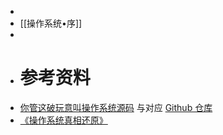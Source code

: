-
- [[操作系统•序]]
-
- # 参考资料
- [你管这破玩意叫操作系统源码](https://mp.weixin.qq.com/mp/appmsgalbum?__biz=Mzk0MjE3NDE0Ng==&action=getalbum&album_id=2123743679373688834&scene=173&subscene=&sessionid=undefined&enterid=1642862477&from_msgid=2247500596&from_itemidx=1&count=3&nolastread=1#wechat_redirect) 与对应 [Github 仓库](https://github.com/sunym1993/flash-linux0.11-talk)
- [《操作系统真相还原》](https://m.douban.com/book/subject/26745156/)